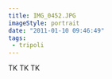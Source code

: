```yaml
---
title: IMG_0452.JPG
imageStyle: portrait
date: "2011-01-10 09:46:49"
tags: 
 - tripoli
---
```


TK TK TK